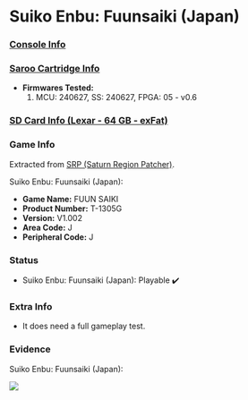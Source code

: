 # Suiko Enbu: Fuunsaiki (Japan)

### [Console Info](../../../../../Info/Consoles/VA13/README.md)

### [Saroo Cartridge Info](../../../../../Info/Cartridges/GuangzhouSanStarOnlineShop/1.6/README.md)

- <b>Firmwares Tested:</b>
  1. MCU: 240627, SS: 240627, FPGA: 05 - v0.6

### [SD Card Info (Lexar - 64 GB - exFat)](../../../../../Info/SdCards/Lexar/64GB/exfat/README.md)

### Game Info

Extracted from [SRP (Saturn Region Patcher)](https://segaxtreme.net/resources/saturn-region-patcher.81/download).

Suiko Enbu: Fuunsaiki (Japan):

- <b>Game Name:</b> FUUN SAIKI
- <b>Product Number:</b> T-1305G
- <b>Version:</b> V1.002
- <b>Area Code:</b> J
- <b>Peripheral Code:</b> J

### Status

- Suiko Enbu: Fuunsaiki (Japan): Playable :heavy_check_mark:

### Extra Info

- It does need a full gameplay test.

### Evidence

Suiko Enbu: Fuunsaiki (Japan):

[![](https://img.youtube.com/vi/PCXrEEooUOA/0.jpg)](https://www.youtube.com/watch?v=PCXrEEooUOA)
